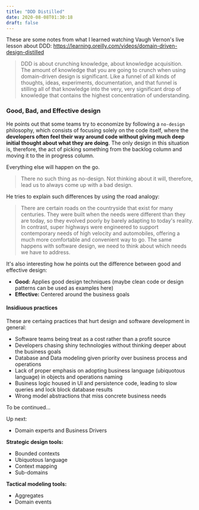 ```yaml
---
title: "DDD Distilled"
date: 2020-08-08T01:30:18
draft: false
---
```


These are some notes from what I learned watching Vaugh Vernon's live lesson about DDD:
https://learning.oreilly.com/videos/domain-driven-design-distilled

> DDD is about crunching knowledge, about knowledge acquisition. The amount of knowledge that you are going to crunch when using
> domain-driven design is significant. Like a funnel of all kinds of thoughts, ideas, experiments, documentation, and that funnel is
> stilling all of that knowledge into the very, very significant drop of knowledge that contains the highest concentration of understanding.

### Good, Bad, and Effective design

He points out that some teams try to economize by following a `no-design` philosophy, which consists of focusing solely on the code itself,
where the __developers often feel their way around code without giving much deep initial thought about what they are doing__. The only
design in this situation is, therefore, the act of picking something from the backlog column and moving it to the in progress column.

Everything else will happen on the go.

> There no such thing as no-design. Not thinking about it will, therefore, lead us to always come up with a bad design.

He tries to explain such differences by using the road analogy:

> There are certain roads on the countryside that exist for many centuries. They were built when the needs were different than they are
> today, so they evolved poorly by barely adapting to today's reality. In contrast, super highways were engineered to support contemporary
> needs of high velocity and automobiles, offering a much more comfortable and convenient way to go. The same happens with software design,
> we need to think about which needs we have to address.

It's also interesting how he points out the difference between good and effective design:

- __Good:__ Applies good design techniques (maybe clean code or design patterns can be used as examples here)
- __Effective:__ Centered around the business goals

#### Insidiuous practices

These are certaing practices that hurt design and software development in general:

- Software teams being treat as a cost rather than a profit source
- Developers chasing shiny technologies without thinking deeper about the business goals
- Database and Data modeling given priority over business process and operations
- Lack of proper emphasis on adopting business language (ubiquotous language) in objects and operations naming
- Business logic housed in UI and persistence code, leading to slow queries and lock block database results
- Wrong model abstractions that miss concrete business needs

To be continued...

Up next:

- Domain experts and Business Drivers

__Strategic design tools:__

- Bounded contexts
- Ubiquotous language
- Context mapping
- Sub-domains

__Tactical modeling tools:__

- Aggregates
- Domain events
